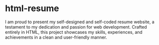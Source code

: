 # html-resume
I am proud to present my self-designed and self-coded resume website, a testament to my dedication and passion for web development. Crafted entirely in HTML, this project showcases my skills, experiences, and achievements in a clean and user-friendly manner.

